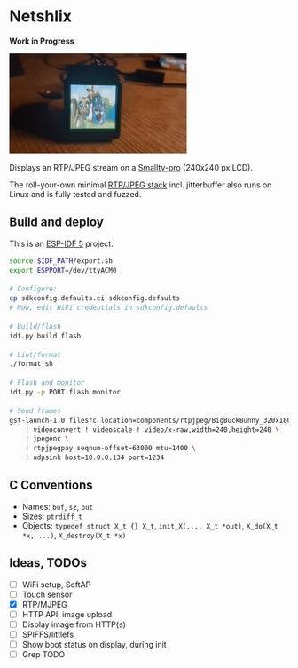 # Netshlix

**Work in Progress**

![Demo](demo.gif)

Displays an RTP/JPEG stream on a [Smalltv-pro](https://github.com/GeekMagicClock/smalltv-pro) (240x240 px LCD).

The roll-your-own minimal [RTP/JPEG stack](components/rtpjpeg) incl. jitterbuffer also runs on Linux and is fully tested and fuzzed.

## Build and deploy

This is an [ESP-IDF 5](https://github.com/espressif/esp-idf) project.

```bash
source $IDF_PATH/export.sh
export ESPPORT=/dev/ttyACM0

# Configure:
cp sdkconfig.defaults.ci sdkconfig.defaults
# Now, edit WiFi credentials in sdkconfig.defaults

# Build/flash
idf.py build flash

# Lint/format
./format.sh

# Flash and monitor
idf.py -p PORT flash monitor

# Send frames
gst-launch-1.0 filesrc location=components/rtpjpeg/BigBuckBunny_320x180.mp4 ! decodebin \
    ! videoconvert ! videoscale ! video/x-raw,width=240,height=240 \
    ! jpegenc \
    ! rtpjpegpay seqnum-offset=63000 mtu=1400 \
    ! udpsink host=10.0.0.134 port=1234
```

## C Conventions

- Names: `buf`, `sz`, `out`
- Sizes: `ptrdiff_t`
- Objects: `typedef struct X_t {} X_t`, `init_X(..., X_t *out)`, `X_do(X_t *x, ...)`, `X_destroy(X_t *x)`

## Ideas, TODOs

- [ ] WiFi setup, SoftAP
- [ ] Touch sensor
- [x] RTP/MJPEG
- [ ] HTTP API, image upload
- [ ] Display image from HTTP(s)
- [ ] SPIFFS/littlefs
- [ ] Show boot status on display, during init
- [ ] Grep TODO
